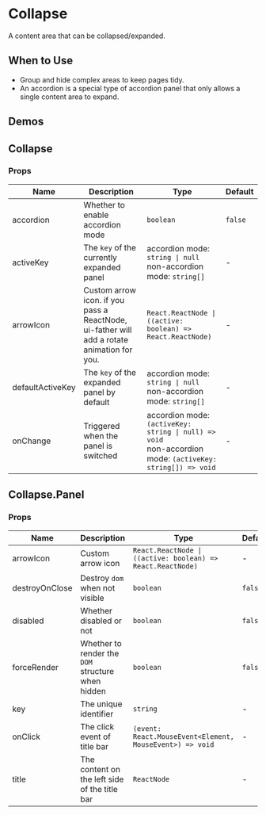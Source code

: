 # Collapse

A content area that can be collapsed/expanded.

## When to Use

- Group and hide complex areas to keep pages tidy.
- An accordion is a special type of accordion panel that only allows a single content area to expand.

## Demos

<code src="./demos/demo1.tsx"></code>

<code src="./demos/demo2.tsx"></code>

## Collapse

### Props

| Name | Description | Type | Default |
| --- | --- | --- | --- |
| accordion | Whether to enable accordion mode | `boolean` | `false` |
| activeKey | The `key` of the currently expanded panel | accordion mode: `string \| null` <br/>non-accordion mode: `string[]` | - |
| arrowIcon | Custom arrow icon. if you pass a ReactNode, ui-father will add a rotate animation for you. | `React.ReactNode \| ((active: boolean) => React.ReactNode)` | - |
| defaultActiveKey | The `key` of the expanded panel by default | accordion mode: `string \| null` <br/>non-accordion mode: `string[]` | - |
| onChange | Triggered when the panel is switched | accordion mode: `(activeKey: string \| null) => void` <br /> non-accordion mode: `(activeKey: string[]) => void` | - |

## Collapse.Panel

### Props

| Name | Description | Type | Default |
| --- | --- | --- | --- |
| arrowIcon | Custom arrow icon | `React.ReactNode \| ((active: boolean) => React.ReactNode)` | - |
| destroyOnClose | Destroy `dom` when not visible | `boolean` | `false` |
| disabled | Whether disabled or not | `boolean` | `false` |
| forceRender | Whether to render the `DOM` structure when hidden | `boolean` | `false` |
| key | The unique identifier | `string` | - |
| onClick | The click event of title bar | `(event: React.MouseEvent<Element, MouseEvent>) => void` | - |
| title | The content on the left side of the title bar | `ReactNode` | - |

